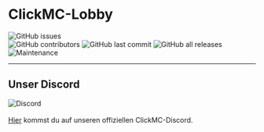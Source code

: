 # ClickMC-Lobby

![GitHub issues](https://img.shields.io/github/issues/MerryDev/ClickMC-Lobby?style=for-the-badge)<br>
![GitHub contributors](https://img.shields.io/github/contributors/MerryDev/ClickMC-Lobby?style=for-the-badge)
![GitHub last commit](https://img.shields.io/github/last-commit/MerryDev/ClickMC-Lobby?style=for-the-badge)
![GitHub all releases](https://img.shields.io/github/downloads/MerryDev/ClickMC-Lobby/total?style=for-the-badge) <br>
![Maintenance](https://img.shields.io/maintenance/yes/2022?style=for-the-badge)

---


## Unser Discord
![Discord](https://img.shields.io/discord/802973372522430494?style=for-the-badge) <br><br>
[Hier](https://discord.gg/b3tRUkMZSw) kommst du auf unseren offiziellen ClickMC-Discord.
